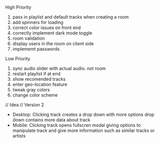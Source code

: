 High Priority

1. pass in playlist and default tracks when creating a room
2. add spinners for loading
3. correct color issues on front end
4. correctly implement dark mode toggle
5. room validation
6. display users in the room on client side
7. implememt passwords

Low Priority

1. sync audio slider with actual audio. not room
2. restart playlist if at end
3. show recomended tracks
4. enter geo-location feature
5. tweak gray colors
6. change color scheme

// Idea
// Version 2

- Desktop:
  Clicking track creates a drop down with more options
  drop down contains more data about track
- Mobile:
  Clicking track opens fullscren modal giving options to manipulate track and give more information such as similar tracks or artists
